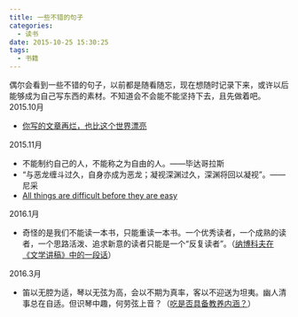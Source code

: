 ```yaml
---
title: 一些不错的句子
categories:
  - 读书
date: 2015-10-25 15:30:25
tags:
  - 书籍
---
```


偶尔会看到一些不错的句子，以前都是随看随忘，现在想随时记录下来，或许以后能够成为自己写东西的素材。不知道会不会能不能坚持下去，且先做着吧。 2015.10月

<!-- more -->

*   [你写的文章再烂，也比这个世界漂亮](http://weibo.com/2309846073/D0KGCtqwx?ref=home&rid=0_0_1_2666921038754452248&type=comment#_rnd1445758167972)

2015.11月

*   不能制约自己的人，不能称之为自由的人。——毕达哥拉斯
*   “与恶龙缠斗过久，自身亦成为恶龙；凝视深渊过久，深渊将回以凝视”。——尼采
*   [All things are difficult before they are easy](http://www.cnblogs.com/jerrylead)

2016.1月

*   奇怪的是我们不能读一本书，只能重读一本书。一个优秀读者，一个成熟的读者，一个思路活泼、追求新意的读者只能是一个“反复读者”。（[纳博科夫在《文学讲稿》中的一段话](http://www.jianshu.com/p/78e1aca32044)）

2016.3月

*   笛以无腔为适，琴以无弦为高，会以不期为真率，客以不迎送为坦夷。幽人清事总在自适。但识琴中趣，何劳弦上音？（[吃是否具备教养内涵？](https://www.zhihu.com/question/38642177/answer/84398196)）
